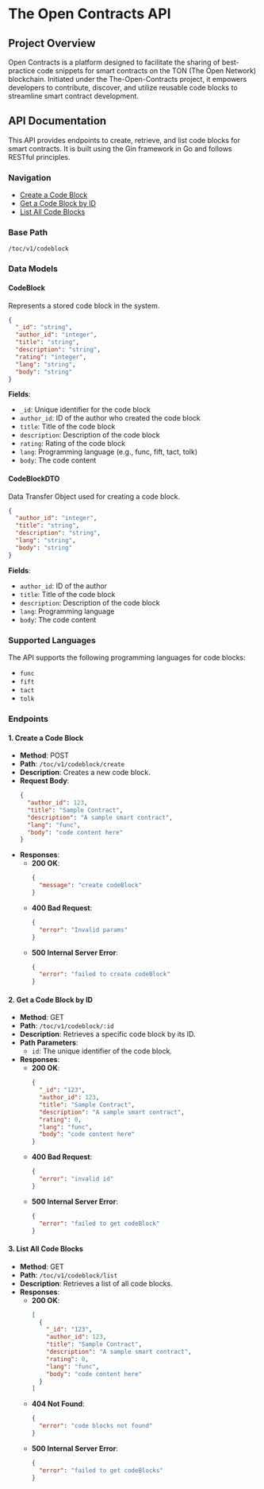 
# The Open Contracts API

## Project Overview

Open Contracts is a platform designed to facilitate the sharing of best-practice code snippets for smart contracts on the TON (The Open Network) blockchain. Initiated under the The-Open-Contracts project, it empowers developers to contribute, discover, and utilize reusable code blocks to streamline smart contract development.

## API Documentation

This API provides endpoints to create, retrieve, and list code blocks for smart contracts. It is built using the Gin framework in Go and follows RESTful principles.

### Navigation
- [Create a Code Block](#1-create-a-code-block)
- [Get a Code Block by ID](#2-get-a-code-block-by-id)
- [List All Code Blocks](#3-list-all-code-blocks)

### Base Path
```
/toc/v1/codeblock
```

### Data Models

#### CodeBlock
Represents a stored code block in the system.

```json
{
  "_id": "string",
  "author_id": "integer",
  "title": "string",
  "description": "string",
  "rating": "integer",
  "lang": "string",
  "body": "string"
}
```

**Fields**:
- `_id`: Unique identifier for the code block
- `author_id`: ID of the author who created the code block
- `title`: Title of the code block
- `description`: Description of the code block
- `rating`: Rating of the code block
- `lang`: Programming language (e.g., func, fift, tact, tolk)
- `body`: The code content

#### CodeBlockDTO
Data Transfer Object used for creating a code block.

```json
{
  "author_id": "integer",
  "title": "string",
  "description": "string",
  "lang": "string",
  "body": "string"
}
```

**Fields**:
- `author_id`: ID of the author
- `title`: Title of the code block
- `description`: Description of the code block
- `lang`: Programming language
- `body`: The code content

### Supported Languages
The API supports the following programming languages for code blocks:
- `func`
- `fift`
- `tact`
- `tolk`

### Endpoints

#### 1. Create a Code Block
- **Method**: POST
- **Path**: `/toc/v1/codeblock/create`
- **Description**: Creates a new code block.
- **Request Body**:
  ```json
  {
    "author_id": 123,
    "title": "Sample Contract",
    "description": "A sample smart contract",
    "lang": "func",
    "body": "code content here"
  }
  ```
- **Responses**:
  - **200 OK**:
    ```json
    {
      "message": "create codeBlock"
    }
    ```
  - **400 Bad Request**:
    ```json
    {
      "error": "Invalid params"
    }
    ```
  - **500 Internal Server Error**:
    ```json
    {
      "error": "failed to create codeBlock"
    }
    ```

#### 2. Get a Code Block by ID
- **Method**: GET
- **Path**: `/toc/v1/codeblock/:id`
- **Description**: Retrieves a specific code block by its ID.
- **Path Parameters**:
  - `id`: The unique identifier of the code block.
- **Responses**:
  - **200 OK**:
    ```json
    {
      "_id": "123",
      "author_id": 123,
      "title": "Sample Contract",
      "description": "A sample smart contract",
      "rating": 0,
      "lang": "func",
      "body": "code content here"
    }
    ```
  - **400 Bad Request**:
    ```json
    {
      "error": "invalid id"
    }
    ```
  - **500 Internal Server Error**:
    ```json
    {
      "error": "failed to get codeBlock"
    }
    ```

#### 3. List All Code Blocks
- **Method**: GET
- **Path**: `/toc/v1/codeblock/list`
- **Description**: Retrieves a list of all code blocks.
- **Responses**:
  - **200 OK**:
    ```json
    [
      {
        "_id": "123",
        "author_id": 123,
        "title": "Sample Contract",
        "description": "A sample smart contract",
        "rating": 0,
        "lang": "func",
        "body": "code content here"
      }
    ]
    ```
  - **404 Not Found**:
    ```json
    {
      "error": "code blocks not found"
    }
    ```
  - **500 Internal Server Error**:
    ```json
    {
      "error": "failed to get codeBlocks"
    }
    ```

